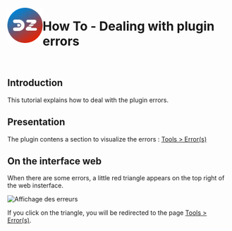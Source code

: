 <a href="Home.md"><img align="left" width="80" height="80" src="../Images/zigbee4domoticz-logo.png" alt="Logo"></a>

# How To - Dealing with plugin errors

</br>


## Introduction

This tutorial explains how to deal with the plugin errors.

## Presentation

The plugin contens a section to visualize the errors : [Tools > Error(s)](WebUI_Tools.md#error)

## On the interface web

When there are some errors, a little red triangle appears on the top right of the web insterface.

![Affichage des erreurs](Images/FR_WebUI-Tableau-de-bord-erreur.png)

If you click on the triangle, you will be redirected to the page [Tools > Error(s)](WebUI_Tools.md#error).
